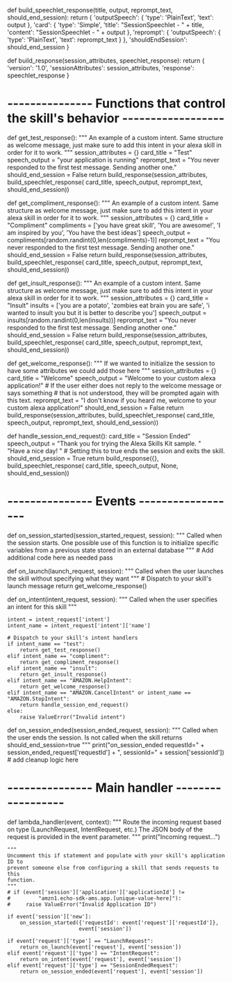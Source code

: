 def build_speechlet_response(title, output, reprompt_text, should_end_session):
    return {
        'outputSpeech': {
            'type': 'PlainText',
            'text': output
        },
        'card': {
            'type': 'Simple',
            'title': "SessionSpeechlet - " + title,
            'content': "SessionSpeechlet - " + output
        },
        'reprompt': {
            'outputSpeech': {
                'type': 'PlainText',
                'text': reprompt_text
            }
        },
        'shouldEndSession': should_end_session
    }

def build_response(session_attributes, speechlet_response):
    return {
        'version': '1.0',
        'sessionAttributes': session_attributes,
        'response': speechlet_response
    }


# --------------- Functions that control the skill's behavior ------------------
def get_test_response():
    """ An example of a custom intent. Same structure as welcome message, just make sure to add this intent
    in your alexa skill in order for it to work.
    """
    session_attributes = {}
    card_title = "Test"
    speech_output = "your application is running"
    reprompt_text = "You never responded to the first test message. Sending another one."
    should_end_session = False
    return build_response(session_attributes, build_speechlet_response(
        card_title, speech_output, reprompt_text, should_end_session))

def get_compliment_response():
    """ An example of a custom intent. Same structure as welcome message, just make sure to add this intent
    in your alexa skill in order for it to work.
    """
    session_attributes = {}
    card_title = "Compliment"
    compliments = ['you have great skill', 'You are awesome!', 'I am inspired by you', 'You have the best ideas']
    speech_output = compliments[random.randint(0,len(compliments)-1)]
    reprompt_text = "You never responded to the first test message. Sending another one."
    should_end_session = False
    return build_response(session_attributes, build_speechlet_response(
        card_title, speech_output, reprompt_text, should_end_session))

def get_insult_response():
    """ An example of a custom intent. Same structure as welcome message, just make sure to add this intent
    in your alexa skill in order for it to work.
    """
    session_attributes = {}
    card_title = "Insult"
    insults = ['you are a potato', 'zombies eat brain you are safe', 'i wanted to insult you but it is better to describe you']
    speech_output = insults[random.randint(0,len(insults))]
    reprompt_text = "You never responded to the first test message. Sending another one."
    should_end_session = False
    return build_response(session_attributes, build_speechlet_response(
        card_title, speech_output, reprompt_text, should_end_session))

def get_welcome_response():
    """ If we wanted to initialize the session to have some attributes we could
    add those here
    """
    session_attributes = {}
    card_title = "Welcome"
    speech_output = "Welcome to your custom alexa application!"
    # If the user either does not reply to the welcome message or says something
    # that is not understood, they will be prompted again with this text.
    reprompt_text = "I don't know if you heard me, welcome to your custom alexa application!"
    should_end_session = False
    return build_response(session_attributes, build_speechlet_response(
        card_title, speech_output, reprompt_text, should_end_session))


def handle_session_end_request():
    card_title = "Session Ended"
    speech_output = "Thank you for trying the Alexa Skills Kit sample. " \
                    "Have a nice day! "
    # Setting this to true ends the session and exits the skill.
    should_end_session = True
    return build_response({}, build_speechlet_response(
        card_title, speech_output, None, should_end_session))

# --------------- Events ------------------

def on_session_started(session_started_request, session):
    """ Called when the session starts.
        One possible use of this function is to initialize specific 
        variables from a previous state stored in an external database
    """
    # Add additional code here as needed
    pass

    

def on_launch(launch_request, session):
    """ Called when the user launches the skill without specifying what they
    want
    """
    # Dispatch to your skill's launch message
    return get_welcome_response()


def on_intent(intent_request, session):
    """ Called when the user specifies an intent for this skill """

    intent = intent_request['intent']
    intent_name = intent_request['intent']['name']

    # Dispatch to your skill's intent handlers
    if intent_name == "test":
        return get_test_response()
    elif intent_name == "compliment":
        return get_compliment_response()
    elif intent_name == "insult":
        return get_insult_response()
    elif intent_name == "AMAZON.HelpIntent":
        return get_welcome_response()
    elif intent_name == "AMAZON.CancelIntent" or intent_name == "AMAZON.StopIntent":
        return handle_session_end_request()
    else:
        raise ValueError("Invalid intent")


def on_session_ended(session_ended_request, session):
    """ Called when the user ends the session.
    Is not called when the skill returns should_end_session=true
    """
    print("on_session_ended requestId=" + session_ended_request['requestId'] +
          ", sessionId=" + session['sessionId'])
    # add cleanup logic here


# --------------- Main handler ------------------

def lambda_handler(event, context):
    """ Route the incoming request based on type (LaunchRequest, IntentRequest,
    etc.) The JSON body of the request is provided in the event parameter.
    """
    print("Incoming request...")

    """
    Uncomment this if statement and populate with your skill's application ID to
    prevent someone else from configuring a skill that sends requests to this
    function.
    """
    # if (event['session']['application']['applicationId'] !=
    #         "amzn1.echo-sdk-ams.app.[unique-value-here]"):
    #     raise ValueError("Invalid Application ID")

    if event['session']['new']:
        on_session_started({'requestId': event['request']['requestId']},
                           event['session'])

    if event['request']['type'] == "LaunchRequest":
        return on_launch(event['request'], event['session'])
    elif event['request']['type'] == "IntentRequest":
        return on_intent(event['request'], event['session'])
    elif event['request']['type'] == "SessionEndedRequest":
        return on_session_ended(event['request'], event['session'])
